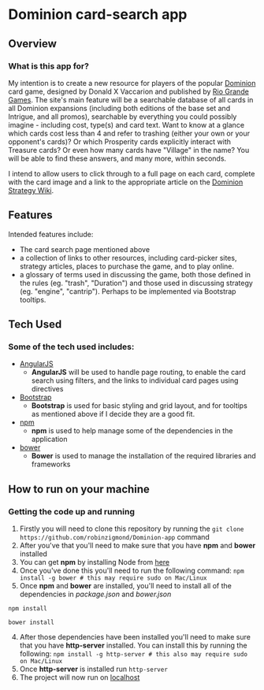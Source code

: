 # Dominion card-search app

## Overview

### What is this app for?
My intention is to create a new resource for players of the popular [Dominion](https://boardgamegeek.com/boardgame/36218/dominion) card game, designed by Donald X Vaccarion and published by [Rio Grande Games](http://riograndegames.com/). The site's main feature will be a searchable database of all cards in all Dominion expansions (including both editions of the base set and Intrigue, and all promos), searchable by everything you could possibly imagine - including cost, type(s) and card text. Want to know at a glance which cards cost less than 4 and refer to trashing (either your own or your opponent's cards)? Or which Prosperity cards explicitly interact with Treasure cards? Or even how many cards have "Village" in the name? You will be able to find these answers, and many more, within seconds.

I intend to allow users to click through to a full page on each card, complete with the card image and a link to the appropriate article on the [Dominion Strategy Wiki](http://wiki.dominionstrategy.com/index.php/Main_Page).

## Features
Intended features include:
- The card search page mentioned above
- a collection of links to other resources, including card-picker sites, strategy articles, places to purchase the game, and to play online.
- a glossary of terms used in discussing the game, both those defined in the rules (eg. "trash", "Duration") and those used in discussing strategy (eg. "engine", "cantrip"). Perhaps to be implemented via Bootstrap tooltips.

## Tech Used

### Some of the tech used includes:
- [AngularJS](https://angularjs.org/)
    - **AngularJS** will be used to handle page routing, to enable the card search using filters, and the links to individual card pages using directives
- [Bootstrap](http://getbootstrap.com/)
    - **Bootstrap** is used for basic styling and grid layout, and for tooltips as mentioned above if I decide they are a good fit.
- [npm](https://www.npmjs.com/)
    - **npm** is used to help manage some of the dependencies in the application
- [bower](https://bower.io/)
    - **Bower** is used to manage the installation of the required libraries and frameworks


## How to run on your machine

### Getting the code up and running
1. Firstly you will need to clone this repository by running the ```git clone https://github.com/robinzigmond/Dominion-app``` command
2. After you've that you'll need to make sure that you have **npm** and **bower** installed
  1. You can get **npm** by installing Node from [here](https://nodejs.org/en/)
  2. Once you've done this you'll need to run the following command:
     `npm install -g bower # this may require sudo on Mac/Linux`
3. Once **npm** and **bower** are installed, you'll need to install all of the dependencies in *package.json* and *bower.json*
  ```
  npm install
 
  bower install
  ```
4. After those dependencies have been installed you'll need to make sure that you have **http-server** installed. You can install this by running the following: ```npm install -g http-server # this also may require sudo on Mac/Linux```
5. Once **http-server** is installed run ```http-server```
6. The project will now run on [localhost](http://127.0.0.1:8080)
